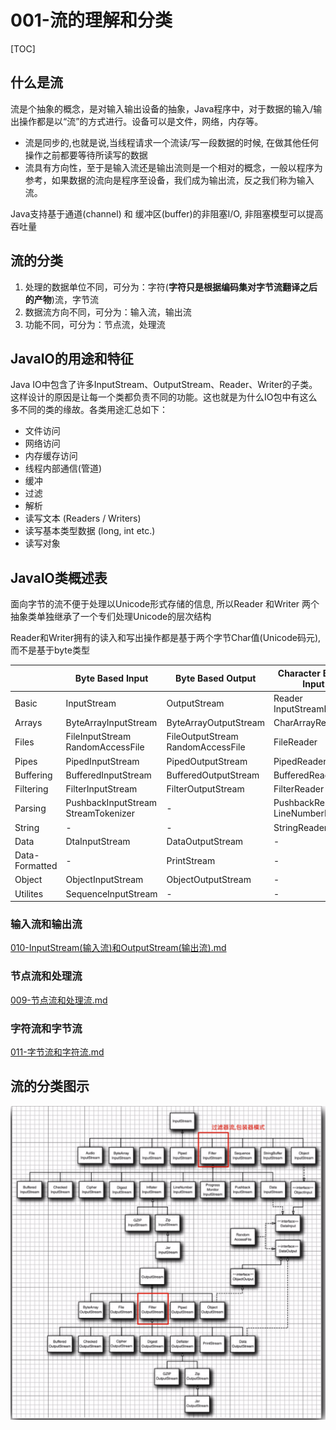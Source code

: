 # 001-流的理解和分类

[TOC]

## 什么是流

流是个抽象的概念，是对输入输出设备的抽象，Java程序中，对于数据的输入/输出操作都是以“流”的方式进行。设备可以是文件，网络，内存等。

- 流是同步的,也就是说,当线程请求一个流读/写一段数据的时候, 在做其他任何操作之前都要等待所读写的数据
- 流具有方向性，至于是输入流还是输出流则是一个相对的概念，一般以程序为参考，如果数据的流向是程序至设备，我们成为输出流，反之我们称为输入流。

Java支持基于通道(channel) 和 缓冲区(buffer)的非阻塞I/O, 非阻塞模型可以提高吞吐量

## 流的分类

1. 处理的数据单位不同，可分为：字符(**字符只是根据编码集对字节流翻译之后的产物**)流，字节流
2. 数据流方向不同，可分为：输入流，输出流
3. 功能不同，可分为：节点流，处理流

## JavaIO的用途和特征

Java IO中包含了许多InputStream、OutputStream、Reader、Writer的子类。这样设计的原因是让每一个类都负责不同的功能。这也就是为什么IO包中有这么多不同的类的缘故。各类用途汇总如下：

- 文件访问
- 网络访问
- 内存缓存访问
- 线程内部通信(管道)
- 缓冲
- 过滤
- 解析
- 读写文本 (Readers / Writers)
- 读写基本类型数据 (long, int etc.)
- 读写对象

## JavaIO类概述表

面向字节的流不便于处理以Unicode形式存储的信息, 所以Reader 和Writer 两个抽象类单独继承了一个专们处理Unicode的层次结构

Reader和Writer拥有的读入和写出操作都是基于两个字节Char值(Unicode码元),而不是基于byte类型

|                 | Byte Based Input                         | Byte Based Output                      | Character Based Input                | Character Based Output         |
| --------------- | ---------------------------------------- | -------------------------------------- | ------------------------------------ | ------------------------------ |
| Basic           | InputStream                              | OutputStream                           | Reader<br />InputStreamReader        | Writer<br />OutputStreamWriter |
| Arrays          | ByteArrayInputStream                     | ByteArrayOutputStream                  | CharArrayReader                      | CharArrayWriter                |
| Files           | FileInputStream<br />RandomAccessFile    | FileOutputStream<br />RandomAccessFile | FileReader                           | FileWriter                     |
| Pipes           | PipedInputStream                         | PipedOutputStream                      | PipedReader                          | PipedWriter                    |
| Buffering       | BufferedInputStream                      | BufferedOutputStream                   | BufferedReader                       | BufferedWriter                 |
| Filtering       | FilterInputStream                        | FilterOutputStream                     | FilterReader                         | FilterWriter                   |
| Parsing         | PushbackInputStream<br />StreamTokenizer | -                                      | PushbackReader<br />LineNumberReader | -                              |
| String          | -                                        | -                                      | StringReader                         | StringWriter                   |
| Data            | DtaInputStream                           | DataOutputStream                       | -                                    | -                              |
| Data- Formatted | -                                        | PrintStream                            | -                                    | PrintWriter                    |
| Object          | ObjectInputStream                        | ObjectOutputStream                     | -                                    | -                              |
| Utilites        | SequenceInputStream                      | -                                      | -                                    | -                              |

### 输入流和输出流

 [010-InputStream(输入流)和OutputStream(输出流).md](010-InputStream(输入流)和OutputStream(输出流).md) 

### 节点流和处理流

 [009-节点流和处理流.md](009-节点流和处理流.md) 

### 字符流和字节流

 [011-字节流和字符流.md](011-字节流和字符流.md) 

## 流的分类图示

![image-20201219160412960](../../../assets/image-20201219160412960.png)